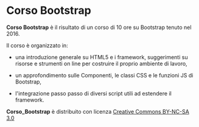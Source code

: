 # Corso Bootstrap
<b>Corso Bootstrap</b> è il risultato di un corso di 10 ore su Bootstrap tenuto nel 2016.

Il corso è organizzato in:

* una introduzione generale su HTML5 e i framework, suggerimenti su risorse e strumenti on line per costruire il proprio ambiente di lavoro,

* un approfondimento sulle Componenti, le classi CSS e le funzioni JS di Bootstrap,

* l'integrazione passo passo di diversi script utili ad estendere il framework.

<b>Corso_Bootstrap</b> è distribuito con licenza [Creative Commons BY-NC-SA 3.0](http://creativecommons.org/licenses/by-nc-sa/3.0/it/deed.it) 